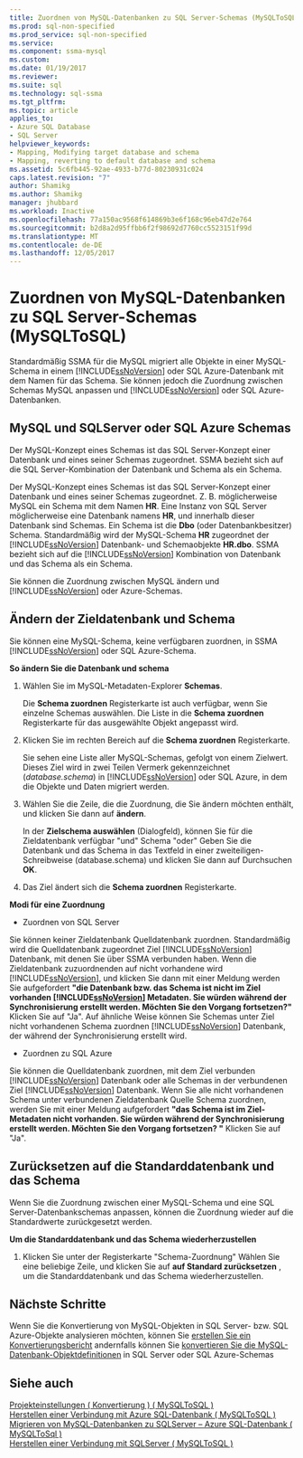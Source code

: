 ```yaml
---
title: Zuordnen von MySQL-Datenbanken zu SQL Server-Schemas (MySQLToSQL) | Microsoft Docs
ms.prod: sql-non-specified
ms.prod_service: sql-non-specified
ms.service: 
ms.component: ssma-mysql
ms.custom: 
ms.date: 01/19/2017
ms.reviewer: 
ms.suite: sql
ms.technology: sql-ssma
ms.tgt_pltfrm: 
ms.topic: article
applies_to:
- Azure SQL Database
- SQL Server
helpviewer_keywords:
- Mapping, Modifying target database and schema
- Mapping, reverting to default database and schema
ms.assetid: 5c6fb445-92ae-4933-b77d-80230931c024
caps.latest.revision: "7"
author: Shamikg
ms.author: Shamikg
manager: jhubbard
ms.workload: Inactive
ms.openlocfilehash: 77a150ac9568f614869b3e6f168c96eb47d2e764
ms.sourcegitcommit: b2d8a2d95ffbb6f2f98692d7760cc5523151f99d
ms.translationtype: MT
ms.contentlocale: de-DE
ms.lasthandoff: 12/05/2017
---
```

# <a name="mapping-mysql-databases-to-sql-server-schemas-mysqltosql"></a>Zuordnen von MySQL-Datenbanken zu SQL Server-Schemas (MySQLToSQL)
Standardmäßig SSMA für die MySQL migriert alle Objekte in einer MySQL-Schema in einem [!INCLUDE[ssNoVersion](../../includes/ssnoversion_md.md)] oder SQL Azure-Datenbank mit dem Namen für das Schema. Sie können jedoch die Zuordnung zwischen Schemas MySQL anpassen und [!INCLUDE[ssNoVersion](../../includes/ssnoversion_md.md)] oder SQL Azure-Datenbanken.  
  
## <a name="mysql-and-sql-server-or-sql-azure-schemas"></a>MySQL und SQLServer oder SQL Azure Schemas  
Der MySQL-Konzept eines Schemas ist das SQL Server-Konzept einer Datenbank und eines seiner Schemas zugeordnet. SSMA bezieht sich auf die SQL Server-Kombination der Datenbank und Schema als ein Schema.  
  
Der MySQL-Konzept eines Schemas ist das SQL Server-Konzept einer Datenbank und eines seiner Schemas zugeordnet. Z. B. möglicherweise MySQL ein Schema mit dem Namen **HR**. Eine Instanz von SQL Server möglicherweise eine Datenbank namens **HR**, und innerhalb dieser Datenbank sind Schemas. Ein Schema ist die **Dbo** (oder Datenbankbesitzer) Schema. Standardmäßig wird der MySQL-Schema **HR** zugeordnet der [!INCLUDE[ssNoVersion](../../includes/ssnoversion_md.md)] Datenbank- und Schemaobjekte **HR.dbo**. SSMA bezieht sich auf die [!INCLUDE[ssNoVersion](../../includes/ssnoversion_md.md)] Kombination von Datenbank und das Schema als ein Schema.  
  
Sie können die Zuordnung zwischen MySQL ändern und [!INCLUDE[ssNoVersion](../../includes/ssnoversion_md.md)] oder Azure-Schemas.  
  
## <a name="modifying-the-target-database-and-schema"></a>Ändern der Zieldatenbank und Schema  
Sie können eine MySQL-Schema, keine verfügbaren zuordnen, in SSMA [!INCLUDE[ssNoVersion](../../includes/ssnoversion_md.md)] oder SQL Azure-Schema.  
  
**So ändern Sie die Datenbank und schema**  
  
1.  Wählen Sie im MySQL-Metadaten-Explorer **Schemas**.  
  
    Die **Schema zuordnen** Registerkarte ist auch verfügbar, wenn Sie einzelne Schemas auswählen. Die Liste in die **Schema zuordnen** Registerkarte für das ausgewählte Objekt angepasst wird.  
  
2.  Klicken Sie im rechten Bereich auf die **Schema zuordnen** Registerkarte.  
  
    Sie sehen eine Liste aller MySQL-Schemas, gefolgt von einem Zielwert. Dieses Ziel wird in zwei Teilen Vermerk gekennzeichnet (*database.schema*) in [!INCLUDE[ssNoVersion](../../includes/ssnoversion_md.md)] oder SQL Azure, in dem die Objekte und Daten migriert werden.  
  
3.  Wählen Sie die Zeile, die die Zuordnung, die Sie ändern möchten enthält, und klicken Sie dann auf **ändern**.  
  
    In der **Zielschema auswählen** (Dialogfeld), können Sie für die Zieldatenbank verfügbar "und" Schema "oder" Geben Sie die Datenbank und das Schema in das Textfeld in einer zweiteiligen-Schreibweise (database.schema) und klicken Sie dann auf Durchsuchen **OK**.  
  
4.  Das Ziel ändert sich die **Schema zuordnen** Registerkarte.  
  
**Modi für eine Zuordnung**  
  
-   Zuordnen von SQL Server  
  
Sie können keiner Zieldatenbank Quelldatenbank zuordnen. Standardmäßig wird die Quelldatenbank zugeordnet Ziel [!INCLUDE[ssNoVersion](../../includes/ssnoversion_md.md)] Datenbank, mit denen Sie über SSMA verbunden haben. Wenn die Zieldatenbank zuzuordnenden auf nicht vorhandene wird [!INCLUDE[ssNoVersion](../../includes/ssnoversion_md.md)], und klicken Sie dann mit einer Meldung werden Sie aufgefordert **"die Datenbank bzw. das Schema ist nicht im Ziel vorhanden [!INCLUDE[ssNoVersion](../../includes/ssnoversion_md.md)] Metadaten. Sie würden während der Synchronisierung erstellt werden. Möchten Sie den Vorgang fortsetzen?"** Klicken Sie auf "Ja". Auf ähnliche Weise können Sie Schemas unter Ziel nicht vorhandenen Schema zuordnen [!INCLUDE[ssNoVersion](../../includes/ssnoversion_md.md)] Datenbank, der während der Synchronisierung erstellt wird.  
  
-   Zuordnen zu SQL Azure  
  
Sie können die Quelldatenbank zuordnen, mit dem Ziel verbunden [!INCLUDE[ssNoVersion](../../includes/ssnoversion_md.md)] Datenbank oder alle Schemas in der verbundenen Ziel [!INCLUDE[ssNoVersion](../../includes/ssnoversion_md.md)] Datenbank. Wenn Sie alle nicht vorhandenen Schema unter verbundenen Zieldatenbank Quelle Schema zuordnen, werden Sie mit einer Meldung aufgefordert **"das Schema ist im Ziel-Metadaten nicht vorhanden. Sie würden während der Synchronisierung erstellt werden. Möchten Sie den Vorgang fortsetzen? "** Klicken Sie auf "Ja".  
  
## <a name="reverting-to-the-default-database-and-schema"></a>Zurücksetzen auf die Standarddatenbank und das Schema  
Wenn Sie die Zuordnung zwischen einer MySQL-Schema und eine SQL Server-Datenbankschemas anpassen, können die Zuordnung wieder auf die Standardwerte zurückgesetzt werden.  
  
**Um die Standarddatenbank und das Schema wiederherzustellen**  
  
1.  Klicken Sie unter der Registerkarte "Schema-Zuordnung" Wählen Sie eine beliebige Zeile, und klicken Sie auf **auf Standard zurücksetzen** , um die Standarddatenbank und das Schema wiederherzustellen.  
  
## <a name="next-steps"></a>Nächste Schritte  
Wenn Sie die Konvertierung von MySQL-Objekten in SQL Server- bzw. SQL Azure-Objekte analysieren möchten, können Sie [erstellen Sie ein Konvertierungsbericht](http://msdn.microsoft.com/en-us/2a56a003-3b0f-453a-963c-00c9e40933ec) andernfalls können Sie [konvertieren Sie die MySQL-Datenbank-Objektdefinitionen](http://msdn.microsoft.com/en-us/ac21850b-fb32-4704-9985-5759b7c688c7) in SQL Server oder SQL Azure-Schemas  
  
## <a name="see-also"></a>Siehe auch  
[Projekteinstellungen &#40; Konvertierung &#41; &#40; MySQLToSQL &#41;](../../ssma/mysql/project-settings-conversion-mysqltosql.md)  
[Herstellen einer Verbindung mit Azure SQL-Datenbank &#40; MySQLToSQL &#41;](../../ssma/mysql/connecting-to-azure-sql-db-mysqltosql.md)  
[Migrieren von MySQL-Datenbanken zu SQLServer – Azure SQL-Datenbank &#40; MySQLToSql &#41;](../../ssma/mysql/migrating-mysql-databases-to-sql-server-azure-sql-db-mysqltosql.md)  
[Herstellen einer Verbindung mit SQLServer &#40; MySQLToSQL &#41;](../../ssma/mysql/connecting-to-sql-server-mysqltosql.md)  
  
